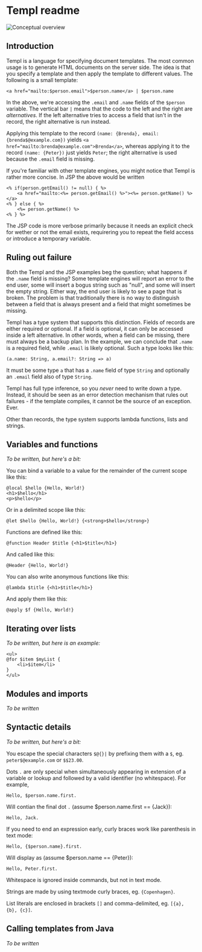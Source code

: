 Templ readme
============

![Conceptual overview](http://imgur.com/Glaru.png)


Introduction
------------

Templ is a language for specifying document templates.
The most common usage is to generate HTML documents on the server side.
The idea is that you specify a template and then apply the template to
different values. The following is a small template:

    <a href="mailto:$person.email">$person.name</a> | $person.name

In the above, we're accessing the `.email` and `.name` fields of the 
`$person` variable. The vertical bar `|` means that the code to the 
left and the right are *alternatives*. If the left alternative tries
to access a field that isn't in the record, the right alternative is
run instead.

Applying this template to the record `(name: {Brenda}, email: {brenda$@example.com})`
yields `<a href="mailto:brenda@example.com">Brenda</a>`, whereas applying it to
the record `(name: {Peter})` just yields `Peter`; 
the right alternative is used because the `.email` field is missing.

If you're familiar with other template engines, you might notice that Templ
is rather more concise. In JSP the above would be written

    <% if(person.getEmail() != null) { %>
        <a href="mailto:<%= person.getEmail() %>"><%= person.getName() %></a>
    <% } else { %>
        <%= person.getName() %>
    <% } %>

The JSP code is more verbose primarily because it needs an explicit 
check for wether or not the email exists, requirering you to repeat
the field access or introduce a temporary variable.


Ruling out failure
------------------

Both the Templ and the JSP examples beg the question; what happens if the 
`.name` field is missing? Some template engines will report an error to
the end user, some will insert a bogus string such as "null", and some will 
insert the empty string. Either way, the end user is likely to see a page 
that is broken. The problem is that traditionally there is no way to 
distinguish between a field that is always present and a field that might 
sometimes be missing.

Templ has a type system that supports this distinction. Fields of records
are either required or optional. If a field is optional, it can only be 
accessed inside a left alternative. In other words, when a field can be 
missing, there must always be a backup plan. In the example, we can 
conclude that `.name` is a required field, while `.email` is likely 
optional. Such a type looks like this: 

    (a.name: String, a.email?: String => a)
    
It must be some type `a` that has a `.name` field of type `String` and 
optionally an `.email` field also of type `String`.

Templ has full type inference, so you *never* need to write down a type.
Instead, it should be seen as an error detection mechanism that rules out 
failures - if the template compiles, it cannot be the source of an exception. Ever.

Other than records, the type system supports lambda functions, lists
and strings.


Variables and functions
-----------------------

*To be written, but here's a bit:*

You can bind a variable to a value for the remainder of the 
current scope like this:

    @local $hello {Hello, World!}
    <h1>$hello</h1>
    <p>$hello</p>

Or in a delimited scope like this:

    @let $hello {Hello, World!} {<strong>$hello</strong>}

Functions are defined like this:

    @function Header $title {<h1>$title</h1>}
    
And called like this:
    
    @Header {Hello, World!}

You can also write anonymous functions like this:

    @lambda $title {<h1>$title</h1>}

And apply them like this:

    @apply $f {Hello, World!}


Iterating over lists
--------------------

*To be written, but here is an example:*

    <ul>
    @for $item $myList {
        <li>$item</li>
    }
    </ul>


Modules and imports
-------------------
*To be written*


Syntactic details
-----------------

*To be written, but here's a bit:*

You escape the special characters `$@{}|` by prefixing them
with a `$`, eg. `peter$@example.com` or `$$23.00`.

Dots `.` are only special when simultaneously appearing in extension of a
variable or lookup and followed by a valid identifier (no whitespace).
For example,

    Hello, $person.name.first.

Will contian the final dot `.` (assume $person.name.first == {Jack}):

    Hello, Jack.

If you need to end an expression early, curly braces work like 
parenthesis in text mode:

    Hello, {$person.name}.first.

Will display as (assume $person.name == {Peter}):

    Hello, Peter.first.

Whitespace is ignored inside commands, but not in text mode.

Strings are made by using textmode curly braces, eg. `{Copenhagen}`.

List literals are enclosed in brackets `[]` and comma-delimited, eg. `[{a}, {b}, {c}]`.

Calling templates from Java
---------------------------

*To be written*


